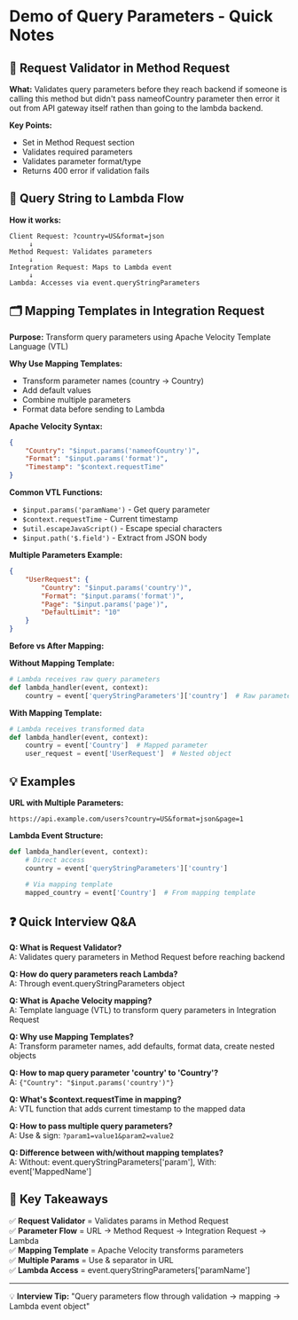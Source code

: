 # Demo of Query Parameters - Quick Notes

## 🔧 Request Validator in Method Request

**What:** Validates query parameters before they reach backend
if someone is calling this method but didn't pass nameofCountry parameter then error it out from API gateway itself rathen than going to the lambda backend.

**Key Points:**
- Set in Method Request section
- Validates required parameters
- Validates parameter format/type
- Returns 400 error if validation fails

## 🔄 Query String to Lambda Flow

**How it works:**
```
Client Request: ?country=US&format=json
     ↓
Method Request: Validates parameters
     ↓
Integration Request: Maps to Lambda event
     ↓
Lambda: Accesses via event.queryStringParameters
```

## 🗂️ Mapping Templates in Integration Request

**Purpose:** Transform query parameters using Apache Velocity Template Language (VTL)

**Why Use Mapping Templates:**
- Transform parameter names (country → Country)
- Add default values
- Combine multiple parameters
- Format data before sending to Lambda

**Apache Velocity Syntax:**
```json
{
    "Country": "$input.params('nameofCountry')",
    "Format": "$input.params('format')",
    "Timestamp": "$context.requestTime"
}
```

**Common VTL Functions:**
- `$input.params('paramName')` - Get query parameter
- `$context.requestTime` - Current timestamp
- `$util.escapeJavaScript()` - Escape special characters
- `$input.path('$.field')` - Extract from JSON body

**Multiple Parameters Example:**
```json
{
    "UserRequest": {
        "Country": "$input.params('country')",
        "Format": "$input.params('format')",
        "Page": "$input.params('page')",
        "DefaultLimit": "10"
    }
}
```

**Before vs After Mapping:**

**Without Mapping Template:**
```python
# Lambda receives raw query parameters
def lambda_handler(event, context):
    country = event['queryStringParameters']['country']  # Raw parameter
```

**With Mapping Template:**
```python
# Lambda receives transformed data
def lambda_handler(event, context):
    country = event['Country']  # Mapped parameter
    user_request = event['UserRequest']  # Nested object
```

## 💡 Examples

**URL with Multiple Parameters:**
```
https://api.example.com/users?country=US&format=json&page=1
```

**Lambda Event Structure:**
```python
def lambda_handler(event, context):
    # Direct access
    country = event['queryStringParameters']['country']
    
    # Via mapping template
    mapped_country = event['Country']  # From mapping template
```

## ❓ Quick Interview Q&A

**Q: What is Request Validator?**  
A: Validates query parameters in Method Request before reaching backend

**Q: How do query parameters reach Lambda?**  
A: Through event.queryStringParameters object

**Q: What is Apache Velocity mapping?**  
A: Template language (VTL) to transform query parameters in Integration Request

**Q: Why use Mapping Templates?**  
A: Transform parameter names, add defaults, format data, create nested objects

**Q: How to map query parameter 'country' to 'Country'?**  
A: `{"Country": "$input.params('country')"}`

**Q: What's $context.requestTime in mapping?**  
A: VTL function that adds current timestamp to the mapped data

**Q: How to pass multiple query parameters?**  
A: Use & sign: `?param1=value1&param2=value2`

**Q: Difference between with/without mapping templates?**  
A: Without: event.queryStringParameters['param'], With: event['MappedName']

## 🎯 Key Takeaways

✅ **Request Validator** = Validates params in Method Request  
✅ **Parameter Flow** = URL → Method Request → Integration Request → Lambda  
✅ **Mapping Template** = Apache Velocity transforms parameters  
✅ **Multiple Params** = Use & separator in URL  
✅ **Lambda Access** = event.queryStringParameters['paramName']

---
💡 **Interview Tip:** "Query parameters flow through validation → mapping → Lambda event object"